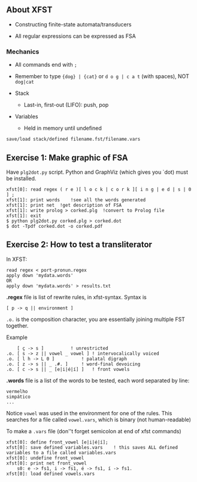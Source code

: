 ## About XFST

* Constructing finite-state automata/transducers

* All regular expressions can be expressed as FSA





### Mechanics

* All commands end with `;`
* Remember to type `{dog} | {cat}` or `d o g | c a t` (with spaces), NOT `dog|cat`


* Stack
	* Last-in, first-out (LIFO): push, pop
* Variables
	* Held in memory until undefined

`save/load stack/defined filename.fst/filename.vars`


## Exercise 1: Make graphic of FSA

Have `plg2dot.py` script. Python and GraphViz (which gives you `dot) must be installed.

	xfst[0]: read regex ( r e )[ l o c k | c o r k ][ i n g | e d | s | 0 ] ;
	xfst[1]: print words	!see all the words generated
	xfst[1]: print net	!get description of FSA
	xfst[1]: write prolog > corked.plg	!convert to Prolog file
	xfst[1]: exit
	$ python plg2dot.py corked.plg > corked.dot
	$ dot -Tpdf corked.dot -o corked.pdf









## Exercise 2: How to test a transliterator

In XFST:

	read regex < port-pronun.regex
	apply down 'mydata.words'
	OR
	apply down 'mydata.words' > results.txt

**.regex** file is list of rewrite rules, in xfst-syntax. Syntax is

	[ p -> q || environment ] 

`.o.` is the composition character, you are essentially joining multiple FST together.

Example

		[ ç -> s ]			! unrestricted
	.o.	[ s -> z || vowel _ vowel ]	! intervocalically voiced
	.o.	[ l h -> L 0 ]			! palatal digraph
	.o.	[ z -> s || _ .#. ]		! word-final devoicing
	.o.	[ c -> s || _ [e|i|é|í] ]	! front vowels

**.words** file is a list of the words to be tested, each word separated by line:

	vermelho
	simpático
	...

Notice `vowel` was used in the environment for one of the rules. This searches for a file called `vowel.vars`, which is binary (not human-readable)

To make a `.vars` file (don''t forget semicolon at end of xfst commands)

	xfst[0]: define front_vowel [e|i|é|í];
	xfst[0]: save defined variables.vars	! this saves ALL defined variables to a file called variables.vars
	xfst[0]: undefine front_vowel
	xfst[0]: print net front_vowel
		s0: e -> fs1, i -> fs1, é -> fs1, í -> fs1.
	xfst[0]: load defined vowels.vars


